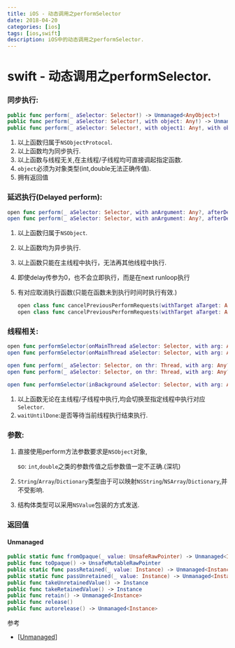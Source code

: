 ```yaml
---
title: iOS - 动态调用之performSelector
date: 2018-04-20
categories: [ios]
tags: [ios,swift]
description: iOS中的动态调用之performSelector.
---
```


# swift - 动态调用之performSelector.

### 同步执行:

```swift
public func perform(_ aSelector: Selector!) -> Unmanaged<AnyObject>!
public func perform(_ aSelector: Selector!, with object: Any!) -> Unmanaged<AnyObject>!
public func perform(_ aSelector: Selector!, with object1: Any!, with object2: Any!) -> Unmanaged<AnyObject>!
```

1. 以上函数归属于`NSObjectProtocol`.
2. 以上函数均为同步执行.
3. 以上函数与线程无关,在主线程/子线程均可直接调起指定函数.
4. `object`必须为对象类型(int,double无法正确传值).
5. 拥有返回值

### 延迟执行(Delayed perform):

```swift
open func perform(_ aSelector: Selector, with anArgument: Any?, afterDelay delay: TimeInterval, inModes modes: [RunLoopMode])
open func perform(_ aSelector: Selector, with anArgument: Any?, afterDelay delay: TimeInterval)
```

1. 以上函数归属于`NSObject`.

2. 以上函数均为异步执行.

3. 以上函数只能在主线程中执行，无法再其他线程中执行.

4. 即使delay传参为0，也不会立即执行，而是在next runloop执行

5. 有对应取消执行函数(只能在函数未到执行时间时执行有效.)

   ```swift
   open class func cancelPreviousPerformRequests(withTarget aTarget: Any, selector aSelector: Selector, object anArgument: Any?)
   open class func cancelPreviousPerformRequests(withTarget aTarget: Any)
   ```


### 线程相关:

```swift
open func performSelector(onMainThread aSelector: Selector, with arg: Any?, waitUntilDone wait: Bool, modes array: [String]?)
open func performSelector(onMainThread aSelector: Selector, with arg: Any?, waitUntilDone wait: Bool)  

open func perform(_ aSelector: Selector, on thr: Thread, with arg: Any?, waitUntilDone wait: Bool, modes array: [String]?)
open func perform(_ aSelector: Selector, on thr: Thread, with arg: Any?, waitUntilDone wait: Bool)

open func performSelector(inBackground aSelector: Selector, with arg: Any?)
```

1. 以上函数无论在主线程/子线程中执行,均会切换至指定线程中执行对应 `Selector`.
2. `waitUntilDone`:是否等待当前线程执行结束执行.

### 参数:

 1. 直接使用perform方法参数要求是`NSObject`对象,

    so: `int`,`double`之类的参数传值之后参数值一定不正确.(深坑)

 2. `String`/`Array`/`Dictionary`类型由于可以映射`NSString`/`NSArray`/`Dictionary`,并不受影响.

 3. 结构体类型可以采用`NSValue`包装的方式发送.


### 返回值

#### Unmanaged

```swift
public static func fromOpaque(_ value: UnsafeRawPointer) -> Unmanaged<Instance>
public func toOpaque() -> UnsafeMutableRawPointer
public static func passRetained(_ value: Instance) -> Unmanaged<Instance>
public static func passUnretained(_ value: Instance) -> Unmanaged<Instance>
public func takeUnretainedValue() -> Instance
public func takeRetainedValue() -> Instance
public func retain() -> Unmanaged<Instance>
public func release()
public func autorelease() -> Unmanaged<Instance>
```



参考

- [[Unmanaged](http://nshipster.cn/unmanaged/)]
